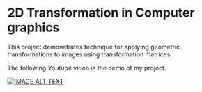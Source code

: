 # 2D Transformation in Computer graphics
This project demonstrates technique for applying geometric transformations to images using transformation matrices.

The following Youtube video is the demo of my project.

[![IMAGE ALT TEXT](http://img.youtube.com/vi/Os-t81-Mnqc/0.jpg)](http://www.youtube.com/watch?v=Os-t81-Mnqc "2D Transformation in Computer graphics")
